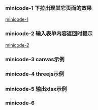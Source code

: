 ### minicode-1 下拉出现其它页面的效果
[minicode-1](https://github.com/1109955705/xcx-demo/blob/master/minicode-1/README.md)

### minicode-2 输入表单内容返回时提示
[minicode-2](https://github.com/1109955705/xcx-demo/blob/master/minicode-2/README.md)

### minicode-3 canvas示例

### minicode-4 threejs示例

### minicode-5 输出xlsx示例

### minicode-6 